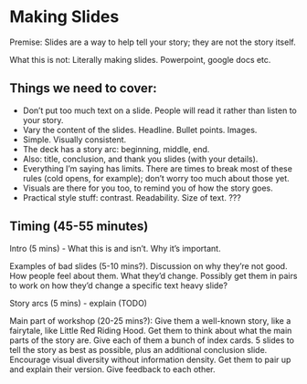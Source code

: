 # Making Slides

Premise: Slides are a way to help tell your story; they are not the story itself.

What this is not: Literally making slides. Powerpoint, google docs etc.

## Things we need to cover:

* Don’t put too much text on a slide. People will read it rather than listen to your story.
* Vary the content of the slides. Headline. Bullet points. Images.
* Simple. Visually consistent.
* The deck has a story arc: beginning, middle, end.
* Also: title, conclusion, and thank you slides (with your details).
* Everything I’m saying has limits. There are times to break most of these rules (cold opens, for example); don’t worry too much about those yet.
* Visuals are there for you too, to remind you of how the story goes.
* Practical style stuff: contrast. Readability. Size of text.
???


## Timing (45-55 minutes)

Intro (5 mins) - What this is and isn’t. Why it’s important.

Examples of bad slides (5-10 mins?). Discussion on why they’re not good. How people feel about them. What they’d change. Possibly get them in pairs to work on how they’d change a specific text heavy slide?

Story arcs (5 mins) - explain (TODO)

Main part of workshop (20-25 mins?): Give them a well-known story, like a fairytale, like Little Red Riding Hood. Get them to think about what the main parts of the story are. Give each of them a bunch of index cards. 5 slides to tell the story as best as possible, plus an additional conclusion slide. Encourage visual diversity without information density. Get them to pair up and explain their version. Give feedback to each other.
